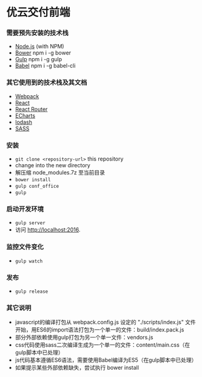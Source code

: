 # 优云交付前端

### 需要预先安装的技术栈

* [Node.js](http://nodejs.org/) (with NPM)
* [Bower](http://bower.io/) npm i -g bower
* [Gulp](http://gulpjs.com/) npm i -g gulp
* [Babel](https://babeljs.io/) npm i -g babel-cli

### 其它使用到的技术栈及其文档

* [Webpack](http://webpack.github.io/docs/)
* [React](https://facebook.github.io/react/docs/)
* [React Router](https://github.com/rackt/react-router/)
* [ECharts](http://echarts.baidu.com/)
* [lodash](https://lodash.com/)
* [SASS](http://sass-lang.com/)

### 安装

* `git clone <repository-url>` this repository
* change into the new directory
* 解压缩 node_modules.7z 至当前目录
* `bower install`
* `gulp conf_office`
* `gulp`

### 启动开发环境

* `gulp server`
* 访问 [http://localhost:2016](http://localhost:2016).

### 监控文件变化

* `gulp watch`

### 发布

* `gulp release`

### 其它说明

* javascript的编译打包从 webpack.config.js 设定的 "./scripts/index.js" 文件开始，用ES6的import语法打包为一个单一的文件：build/index.pack.js
* 部分外部依赖使用gulp打包为另一个单一文件：vendors.js
* css代码使用sass二次编译生成为一个单一的文件：content/main.css（在gulp脚本中已处理）
* js代码基本遵循ES6语法，需要使用Babel编译为ES5（在gulp脚本中已处理）
* 如果提示某些外部依赖缺失，尝试执行 bower install
